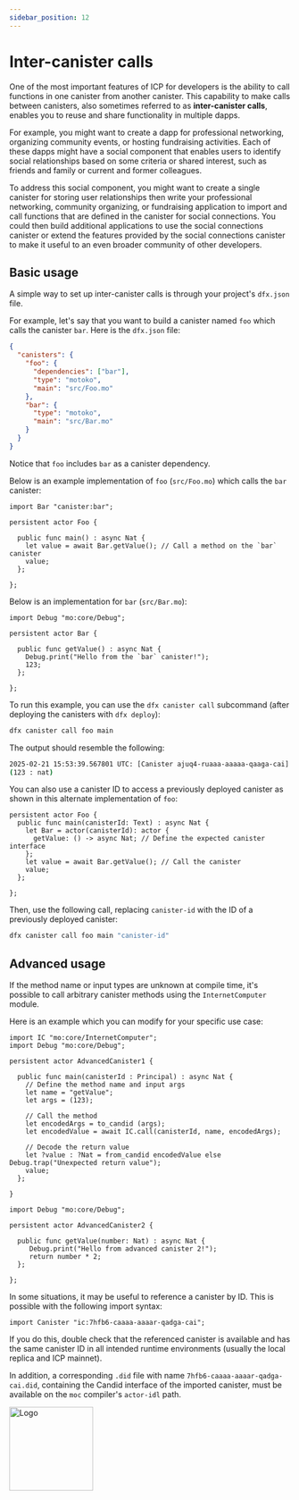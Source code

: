 ```yaml
---
sidebar_position: 12
---
```


# Inter-canister calls

One of the most important features of ICP for developers is the ability to call functions in one canister from another canister. This capability to make calls between canisters, also sometimes referred to as **inter-canister calls**, enables you to reuse and share functionality in multiple dapps.

For example, you might want to create a dapp for professional networking, organizing community events, or hosting fundraising activities. Each of these dapps might have a social component that enables users to identify social relationships based on some criteria or shared interest, such as friends and family or current and former colleagues.

To address this social component, you might want to create a single canister for storing user relationships then write your professional networking, community organizing, or fundraising application to import and call functions that are defined in the canister for social connections. You could then build additional applications to use the social connections canister or extend the features provided by the social connections canister to make it useful to an even broader community of other developers.

## Basic usage

A simple way to set up inter-canister calls is through your project's `dfx.json` file.

For example, let's say that you want to build a canister named `foo` which calls the canister `bar`.
Here is the `dfx.json` file:

```json
{
  "canisters": {
    "foo": {
      "dependencies": ["bar"],
      "type": "motoko",
      "main": "src/Foo.mo"
    },
    "bar": {
      "type": "motoko",
      "main": "src/Bar.mo"
    }
  }
}
```

Notice that `foo` includes `bar` as a canister dependency.

Below is an example implementation of `foo` (`src/Foo.mo`) which calls the `bar` canister:

```motoko no-repl
import Bar "canister:bar";

persistent actor Foo {

  public func main() : async Nat {
    let value = await Bar.getValue(); // Call a method on the `bar` canister
    value;
  };

};
```

Below is an implementation for `bar` (`src/Bar.mo`):

```motoko
import Debug "mo:core/Debug";

persistent actor Bar {

  public func getValue() : async Nat {
    Debug.print("Hello from the `bar` canister!");
    123;
  };

};
```

To run this example, you can use the `dfx canister call` subcommand (after deploying the canisters with `dfx deploy`):

```bash
dfx canister call foo main
```

The output should resemble the following:

```bash
2025-02-21 15:53:39.567801 UTC: [Canister ajuq4-ruaaa-aaaaa-qaaga-cai] Hello from the `bar` canister!
(123 : nat)
```

You can also use a canister ID to access a previously deployed canister as shown in this alternate implementation of `foo`:

```motoko
persistent actor Foo {
  public func main(canisterId: Text) : async Nat {
    let Bar = actor(canisterId): actor {
      getValue: () -> async Nat; // Define the expected canister interface
    };
    let value = await Bar.getValue(); // Call the canister
    value;
  };

};
```

Then, use the following call, replacing `canister-id` with the ID of a previously deployed canister:

```bash
dfx canister call foo main "canister-id"
```

## Advanced usage

If the method name or input types are unknown at compile time, it's possible to call arbitrary canister methods using the `InternetComputer` module.

Here is an example which you can modify for your specific use case:

```motoko
import IC "mo:core/InternetComputer";
import Debug "mo:core/Debug";

persistent actor AdvancedCanister1 {

  public func main(canisterId : Principal) : async Nat {
    // Define the method name and input args
    let name = "getValue";
    let args = (123);

    // Call the method
    let encodedArgs = to_candid (args);
    let encodedValue = await IC.call(canisterId, name, encodedArgs);

    // Decode the return value
    let ?value : ?Nat = from_candid encodedValue else Debug.trap("Unexpected return value");
    value;
  };

}
```

```motoko
import Debug "mo:core/Debug";

persistent actor AdvancedCanister2 {

  public func getValue(number: Nat) : async Nat {
     Debug.print("Hello from advanced canister 2!");
     return number * 2;
  };

};
```

In some situations, it may be useful to reference a canister by ID. This is possible with the following import syntax:

```motoko
import Canister "ic:7hfb6-caaaa-aaaar-qadga-cai";
```

If you do this, double check that the referenced canister is available and has the same canister ID in all intended runtime environments (usually the local replica and ICP mainnet).

In addition, a corresponding `.did` file with name `7hfb6-caaaa-aaaar-qadga-cai.did`, containing the Candid interface of the imported canister, must be available on the `moc` compiler's `actor-idl` path.

<img src="https://github.com/user-attachments/assets/844ca364-4d71-42b3-aaec-4a6c3509ee2e" alt="Logo" width="150" height="150" />
